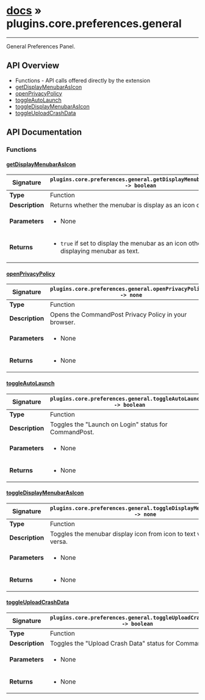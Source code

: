 # [docs](index.md) » plugins.core.preferences.general
---

General Preferences Panel.

## API Overview
* Functions - API calls offered directly by the extension
 * [getDisplayMenubarAsIcon](#getDisplayMenubarAsIcon)
 * [openPrivacyPolicy](#openPrivacyPolicy)
 * [toggleAutoLaunch](#toggleAutoLaunch)
 * [toggleDisplayMenubarAsIcon](#toggleDisplayMenubarAsIcon)
 * [toggleUploadCrashData](#toggleUploadCrashData)

## API Documentation

### Functions

#### [getDisplayMenubarAsIcon](#getDisplayMenubarAsIcon)
| **Signature**                               | `plugins.core.preferences.general.getDisplayMenubarAsIcon() -> boolean`                                                                    |
| --------------------------------------------|-------------------------------------------------------------------------------------|
| **Type**                                    | Function                                                                     |
| **Description**                             | Returns whether the menubar is display as an icon or not.                                                                     |
| **Parameters**                              | <ul><li>None</li></ul> |
| **Returns**                                 | <ul><li>`true` if set to display the menubar as an icon other `false` if displaying menubar as text.</li></ul>          |

#### [openPrivacyPolicy](#openPrivacyPolicy)
| **Signature**                               | `plugins.core.preferences.general.openPrivacyPolicy() -> none`                                                                    |
| --------------------------------------------|-------------------------------------------------------------------------------------|
| **Type**                                    | Function                                                                     |
| **Description**                             | Opens the CommandPost Privacy Policy in your browser.                                                                     |
| **Parameters**                              | <ul><li>None</li></ul> |
| **Returns**                                 | <ul><li>None</li></ul>          |

#### [toggleAutoLaunch](#toggleAutoLaunch)
| **Signature**                               | `plugins.core.preferences.general.toggleAutoLaunch() -> boolean`                                                                    |
| --------------------------------------------|-------------------------------------------------------------------------------------|
| **Type**                                    | Function                                                                     |
| **Description**                             | Toggles the "Launch on Login" status for CommandPost.                                                                     |
| **Parameters**                              | <ul><li>None</li></ul> |
| **Returns**                                 | <ul><li>None</li></ul>          |

#### [toggleDisplayMenubarAsIcon](#toggleDisplayMenubarAsIcon)
| **Signature**                               | `plugins.core.preferences.general.toggleDisplayMenubarAsIcon() -> none`                                                                    |
| --------------------------------------------|-------------------------------------------------------------------------------------|
| **Type**                                    | Function                                                                     |
| **Description**                             | Toggles the menubar display icon from icon to text value and vice versa.                                                                     |
| **Parameters**                              | <ul><li>None</li></ul> |
| **Returns**                                 | <ul><li>None</li></ul>          |

#### [toggleUploadCrashData](#toggleUploadCrashData)
| **Signature**                               | `plugins.core.preferences.general.toggleUploadCrashData() -> boolean`                                                                    |
| --------------------------------------------|-------------------------------------------------------------------------------------|
| **Type**                                    | Function                                                                     |
| **Description**                             | Toggles the "Upload Crash Data" status for CommandPost.                                                                     |
| **Parameters**                              | <ul><li>None</li></ul> |
| **Returns**                                 | <ul><li>None</li></ul>          |

